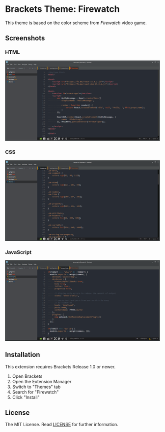 Brackets Theme: Firewatch
===

This theme is based on the color scheme from _Firewatch_ video game.

Screenshots
---

### HTML
![HTML](screenshots/firewatch-html.png)

### CSS
![HTML](screenshots/firewatch-css.png)

### JavaScript
![HTML](screenshots/firewatch-js.png)

Installation
---

This extension requires Brackets Release 1.0 or newer.

1. Open Brackets
2. Open the Extension Manager
3. Switch to "Themes" tab
4. Search for "Firewatch"
5. Click "Install"

License
---

The MIT License. Read [LICENSE](LICENSE) for further information.